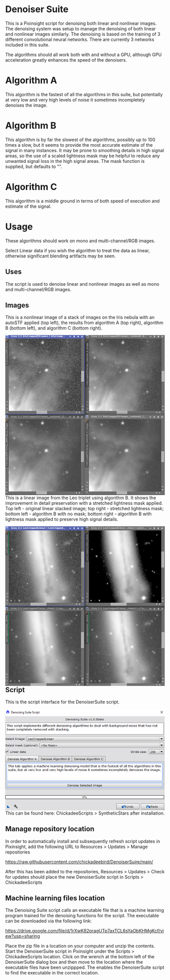 # Denoiser Suite

This is a Pixinsight script for denoising both linear and nonlinear images. The denoising system was setup to manage the denoising of both linear and nonlinear images similarly. The denoising is based on the training of 3 different convolutional neural networks. There are currently 3 networks included in this suite.

The algorithms should all work both with and without a GPU, although GPU acceleration greatly enhances the speed of the denoisers.

# Algorithm A

This algorithm is the fastest of all the algorithms in this suite, but potentially at very low and very high levels of noise it sometimes incompletely denoises the image.

# Algorithm B

This algorithm is by far the slowest of the algorithms, possibly up to 100 times a slow, but it seems to provide the most accurate estimate of the signal in many instances. It may be prone to smoothing details in high signal areas, so the use of a scaled lightness mask may be helpful to reduce any unwanted signal loss in the high signal areas. The mask function is supplied, but defaults to "<No Mask>".

# Algorithm C

This algorithm is a middle ground in terms of both speed of execution and estimate of the signal.

# Usage

These algorithms should work on mono and multi-channel/RGB images.

Select Linear data if you wish the algorithm to treat the data as linear, otherwise significant blending artifacts may be seen.

## Uses

The script is used to denoise linear and nonlinear images as well as mono and multi-channel/RGB images.

## Images

This is a nonlinear image of a stack of images on the Iris nebula with an autoSTF applied (top left), the results from algorithm A (top right), algorithm B (bottom left), and algorithm C (bottom right).

<img src="./figs/DenoiserSuite no mask on Iris.png" text='DenoiserSuite script' align=left />

This is a linear image from the Leo triplet using algorithm B. It shows the improvement in detail preservation with a stretched lightness mask applied. Top left - original linear stacked image; top right - stretched lightness mask; bottom left - algorithm B with no mask; bottom right - algorithm B with lightness mask applied to preserve high signal details.

<img src="./figs/DenoiserSuite algorithm B mask.png" text='DenoiserSuite algorithm B with and without mask' align=left />

## Script

This is the script interface for the DenoiserSuite script.

<img src="./figs/DenoiserSuite script.png" text='SyntheticStars script' align=left />















This can be found here: ChickadeeScripts > SyntheticStars after installation.

## Manage repository location

In order to automatically install and subsequently refresh script updates in Pixinsight, add the following URL to Resources > Updates > Manage repositories

https://raw.githubusercontent.com/chickadeebird/DenoiserSuire/main/

After this has been added to the repositories, Resources > Updates > Check for updates should place the new DenoiserSuite script in Scripts > ChickadeeScripts

## Machine learning files location

The Denoising Suite script calls an executable file that is a machine learning program trained for the denoising functions for the script. The executable can be downloaded via the following link:

https://drive.google.com/file/d/1rXwK82pragUTp7axTCL6sYaObKHMgKcf/view?usp=sharing

Place the zip file in a location on your computer and unzip the contents. Start the DenoiserSuite script in Pixinsight under the Scripts > ChickadeeScripts location. Click on the wrench at the bottom left of the DenoiserSuite dialog box and then move to the location where the executable files have been unzippped. The enables the DenoiserSuite script to find the executable in the correct location.
